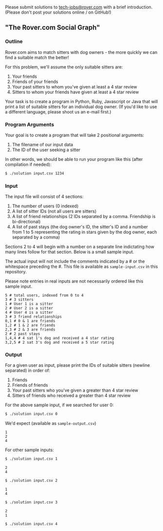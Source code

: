 Please submit solutions to
<a href="mailto:tech-jobs@rover.com">tech-jobs@rover.com</a> with a
brief introduction. (Please don't post your solutions online / on GitHub!)

## "The Rover.com Social Graph"

### Outline

Rover.com aims to match sitters with dog owners - the more quickly
we can find a suitable match the better!

For this problem, we'll assume the only suitable sitters are:

1. Your friends
2. Friends of your friends
3. Your past sitters to whom you've given at least a 4 star review
4. Sitters to whom your friends have given at least a 4 star review

Your task is to create a program in Python, Ruby, Javascript or Java
that will print a list of suitable sitters for an individual dog owner.
(If you'd like to use a different language, please shoot us an e-mail first.)

### Program Arguments

Your goal is to create a program that will take 2 positional arguments:

1. The filename of our input data
2. The ID of the user seeking a sitter

In other words, we should be able to run your program like this (after compilation if needed):

```bash
$ ./solution input.csv 1234
```

### Input

The input file will consist of 4 sections:

1. The number of users (0 indexed)
2. A list of sitter IDs (not all users are sitters)
3. A list of friend relationships (2 IDs separated by a comma. Friendship is bi-directional)
4. A list of past stays (the dog owner's ID, the sitter's ID and a number from 1 to 5 representing
    the rating in stars given by the dog owner, each separated by a comma)

Sections 2 to 4 will begin with a number on a separate line indictating how many lines
follow for that section. Below is a small sample input.

The actual input will not include the comments indicated by a # or the whitespace preceding the #.
This file is available as ```sample-input.csv``` in this repository.

Please note entries in real inputs are not necessarily ordered like this
sample input.

```csv
5 # total users, indexed from 0 to 4
3 # 3 sitters
1 # User 1 is a sitter
2 # User 2 is a sitter
4 # User 4 is a sitter
3 # 3 friend relationships
0,1 # 0 & 1 are friends
1,2 # 1 & 2 are friends
2,3 # 2 & 3 are friends
2 # 2 past stays
1,4,4 # 4 sat 1's dog and received a 4 star rating
3,2,5 # 2 sat 3's dog and received a 5 star rating
```

### Output

For a given user as input, please print the IDs of suitable sitters (newline separated) in order of:

1. Friends
2. Friends of friends
3. Your past sitters who you've given a greater than 4 star review
4. Sitters of friends who received a greater than 4 star review

For the above sample input, if we searched for user 0:

```bash
$ ./solution input.csv 0
```

We'd expect (available as ```sample-output.csv```)

```
1
2
4
```

For other sample inputs:

```bash
$ ./solution input.csv 1
```

```
2
4
```

```bash
$ ./solution input.csv 2
```

```
1
4
```

```bash
$ ./solution input.csv 3
```

```
2
1
```

```bash
$ ./solution input.csv 4
```

```
```
